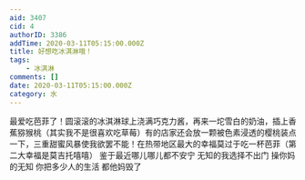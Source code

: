 ```yaml
---
aid: 3407
cid: 4
authorID: 3386
addTime: 2020-03-11T05:15:00.000Z
title: 好想吃冰淇淋哦！
tags:
    - 冰淇淋
comments: []
date: 2020-03-11T05:15:00.000Z
category: 水
---
```


最爱吃芭菲了！圆滚滚的冰淇淋球上浇满巧克力酱，再来一坨雪白的奶油，插上香蕉猕猴桃（其实我不是很喜欢吃草莓）有的店家还会放一颗被色素浸透的樱桃装点一下，三重甜蜜风暴使我欲罢不能！在热带地区最大的幸福莫过于吃一杯芭菲（第二大幸福是莫吉托嘻嘻） 鉴于最近哪儿哪儿都不安宁 无知的我选择不出门 操你妈的无知 你把多少人的生活 都他妈毁了
